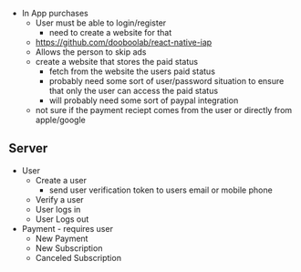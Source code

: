 
- In App purchases
  - User must be able to login/register
    - need to create a website for that
  - https://github.com/dooboolab/react-native-iap
  - Allows the person to skip ads
  - create a website that stores the paid status
    - fetch from the website the users paid status
    - probably need some sort of user/password situation to ensure that only the user can access the paid status
    - will probably need some sort of paypal integration
  - not sure if the payment reciept comes from the user or directly from apple/google


## Server
- User
  - Create a user
    - send user verification token to users email or mobile phone
  - Verify a user
  - User logs in
  - User Logs out
- Payment - requires user
  - New Payment
  - New Subscription
  - Canceled Subscription
